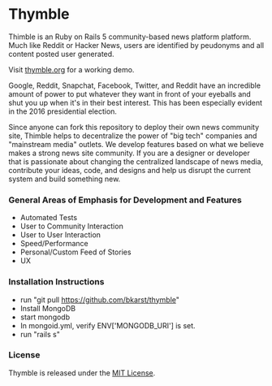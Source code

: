 # Thymble

Thimble is an Ruby on Rails 5 community-based news platform platform. Much like Reddit or Hacker News, users are identified by peudonyms and all content posted user generated. 

Visit [thymble.org](http://www.thymble.org/) for a working demo.

Google, Reddit, Snapchat, Facebook, Twitter, and Reddit have an incredible amount of power to put whatever they want in front of your eyeballs and shut you up when it's in their best interest. This has been especially evident in the 2016 presidential election. 

Since anyone can fork this repository to deploy their own news community site, Thimble helps to decentralize the power of "big tech" companies and "mainstream media" outlets. We develop features based on what we believe makes a strong news site community. If you are a designer or developer that is passionate about changing the centralized landscape of news media, contribute your ideas, code, and designs and help us disrupt the current system and build something new.

### General Areas of Emphasis for Development and Features
- Automated Tests
- User to Community Interaction
- User to User Interaction
- Speed/Performance 
- Personal/Custom Feed of Stories
- UX

### Installation Instructions

- run "git pull https://github.com/bkarst/thymble"
- Install MongoDB 
- start mongodb
- In mongoid.yml, verify ENV['MONGODB_URI'] is set.
- run "rails s"

### License

Thymble is released under the [MIT License](https://opensource.org/licenses/MIT).